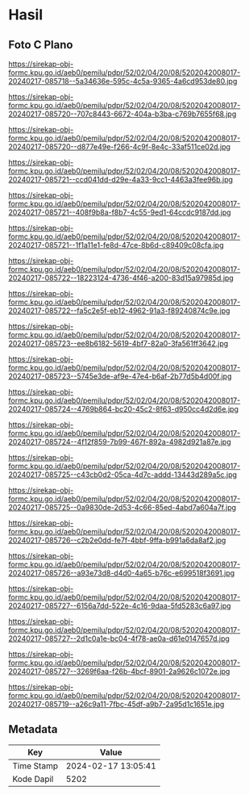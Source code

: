 # Hasil

## Foto C Plano

https://sirekap-obj-formc.kpu.go.id/aeb0/pemilu/pdpr/52/02/04/20/08/5202042008017-20240217-085718--5a34636e-595c-4c5a-9365-4a6cd953de80.jpg

https://sirekap-obj-formc.kpu.go.id/aeb0/pemilu/pdpr/52/02/04/20/08/5202042008017-20240217-085720--707c8443-6672-404a-b3ba-c769b7655f68.jpg

https://sirekap-obj-formc.kpu.go.id/aeb0/pemilu/pdpr/52/02/04/20/08/5202042008017-20240217-085720--d877e49e-f266-4c9f-8e4c-33af511ce02d.jpg

https://sirekap-obj-formc.kpu.go.id/aeb0/pemilu/pdpr/52/02/04/20/08/5202042008017-20240217-085721--ccd041dd-d29e-4a33-9cc1-4463a3fee96b.jpg

https://sirekap-obj-formc.kpu.go.id/aeb0/pemilu/pdpr/52/02/04/20/08/5202042008017-20240217-085721--408f9b8a-f8b7-4c55-9ed1-64ccdc9187dd.jpg

https://sirekap-obj-formc.kpu.go.id/aeb0/pemilu/pdpr/52/02/04/20/08/5202042008017-20240217-085721--1f1a11e1-fe8d-47ce-8b6d-c89409c08cfa.jpg

https://sirekap-obj-formc.kpu.go.id/aeb0/pemilu/pdpr/52/02/04/20/08/5202042008017-20240217-085722--18223124-4736-4f46-a200-83d15a97985d.jpg

https://sirekap-obj-formc.kpu.go.id/aeb0/pemilu/pdpr/52/02/04/20/08/5202042008017-20240217-085722--fa5c2e5f-eb12-4962-91a3-f89240874c9e.jpg

https://sirekap-obj-formc.kpu.go.id/aeb0/pemilu/pdpr/52/02/04/20/08/5202042008017-20240217-085723--ee8b6182-5619-4bf7-82a0-3fa561ff3642.jpg

https://sirekap-obj-formc.kpu.go.id/aeb0/pemilu/pdpr/52/02/04/20/08/5202042008017-20240217-085723--5745e3de-af9e-47e4-b6af-2b77d5b4d00f.jpg

https://sirekap-obj-formc.kpu.go.id/aeb0/pemilu/pdpr/52/02/04/20/08/5202042008017-20240217-085724--4769b864-bc20-45c2-8f63-d950cc4d2d6e.jpg

https://sirekap-obj-formc.kpu.go.id/aeb0/pemilu/pdpr/52/02/04/20/08/5202042008017-20240217-085724--4f12f859-7b99-467f-892a-4982d921a87e.jpg

https://sirekap-obj-formc.kpu.go.id/aeb0/pemilu/pdpr/52/02/04/20/08/5202042008017-20240217-085725--c43cb0d2-05ca-4d7c-addd-13443d289a5c.jpg

https://sirekap-obj-formc.kpu.go.id/aeb0/pemilu/pdpr/52/02/04/20/08/5202042008017-20240217-085725--0a9830de-2d53-4c66-85ed-4abd7a604a7f.jpg

https://sirekap-obj-formc.kpu.go.id/aeb0/pemilu/pdpr/52/02/04/20/08/5202042008017-20240217-085726--c2b2e0dd-fe7f-4bbf-9ffa-b991a6da8af2.jpg

https://sirekap-obj-formc.kpu.go.id/aeb0/pemilu/pdpr/52/02/04/20/08/5202042008017-20240217-085726--a93e73d8-d4d0-4a65-b76c-e699518f3691.jpg

https://sirekap-obj-formc.kpu.go.id/aeb0/pemilu/pdpr/52/02/04/20/08/5202042008017-20240217-085727--6156a7dd-522e-4c16-9daa-5fd5283c6a97.jpg

https://sirekap-obj-formc.kpu.go.id/aeb0/pemilu/pdpr/52/02/04/20/08/5202042008017-20240217-085727--2d1c0a1e-bc04-4f78-ae0a-d61e0147657d.jpg

https://sirekap-obj-formc.kpu.go.id/aeb0/pemilu/pdpr/52/02/04/20/08/5202042008017-20240217-085727--3269f6aa-f26b-4bcf-8901-2a9626c1072e.jpg

https://sirekap-obj-formc.kpu.go.id/aeb0/pemilu/pdpr/52/02/04/20/08/5202042008017-20240217-085719--a26c9a11-7fbc-45df-a9b7-2a95d1c1651e.jpg


## Metadata

| Key        | Value               |
| ---------- | ------------------- |
| Time Stamp | 2024-02-17 13:05:41 |
| Kode Dapil | 5202                |



